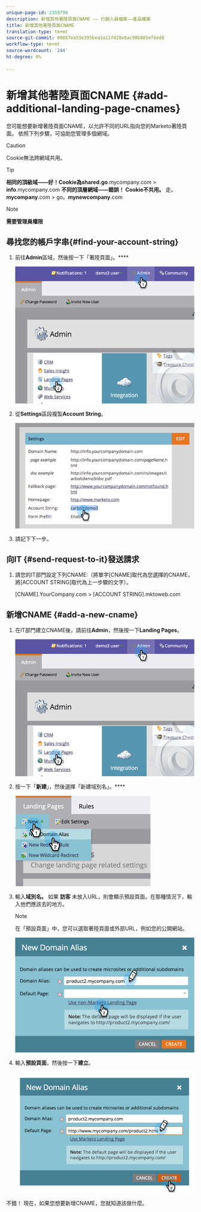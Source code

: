 ```yaml
---
unique-page-id: 2359798
description: 新增其他著陸頁面CNAME —— 行銷人員檔案——產品檔案
title: 新增其他著陸頁面CNAME
translation-type: tm+mt
source-git-commit: 00887ea53e395bea3a11fd28e0ac98b085ef6ed8
workflow-type: tm+mt
source-wordcount: '244'
ht-degree: 0%

---
```



# 新增其他著陸頁面CNAME {#add-additional-landing-page-cnames}

您可能想要新增著陸頁面CNAME，以允許不同的URL指向您的Marketo著陸頁面。 依照下列步驟，可協助您管理多個網域。

>[!CAUTION]
>
>Cookie無法跨網域共用。

>[!TIP]
>
>**相同的頂級域——好！Cookie為shared.go**.mycompany.com > **info**.mycompany.com **不同的頂層網域——錯誤！ Cookie不共用。**
>走。**mycompany**.com > go。**mynewcompany**.com

>[!NOTE]
>
>**需要管理員權限**

## 尋找您的帳戶字串{#find-your-account-string}

1. 前往&#x200B;**Admin**&#x200B;區域，然後按一下「著陸頁面」。****

   ![](assets/image2014-9-16-15-3a19-3a54.png)

1. 從&#x200B;**Settings**&#x200B;區段複製&#x200B;**Account String**。

   ![](assets/image2014-9-16-15-3a20-3a2.png)

1. 請記下下一步。

## 向IT {#send-request-to-it}發送請求

1. 請您的IT部門設定下列CNAME:（將單字[CNAME]取代為您選擇的CNAME，將[ACCOUNT STRING]取代為上一步驟的文字）。

   [CNAME].YourCompany.com >  [ACCOUNT STRING].mktoweb.com

## 新增CNAME {#add-a-new-cname}

1. 在IT部門建立CNAME後，請前往&#x200B;**Admin**，然後按一下&#x200B;**Landing Pages**。

   ![](assets/image2014-9-16-15-3a20-3a20.png)

1. 按一下「**新建**」，然後選擇「新建域別名」。****

   ![](assets/image2014-9-16-15-3a20-3a28.png)

1. 輸入&#x200B;**域別名。** 如果 **訪客** 未放入URL，則會顯示預設頁面。在那種情況下，輸入他們應該去的地方。

   >[!NOTE]
   >
   >在「預設頁面」中，您可以選取著陸頁面或外部URL，例如您的公開網站。

   ![](assets/image2014-9-16-15-3a20-3a36.png)

1. 輸入&#x200B;**預設頁面**，然後按一下&#x200B;**建立**。

   ![](assets/image2014-9-16-15-3a20-3a43.png)

不錯！ 現在，如果您想要新增CNAME，您就知道該做什麼。
